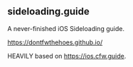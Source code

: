 ## sideloading.guide
A never-finished iOS Sideloading guide.

https://dontfwthehoes.github.io/

HEAVILY based on https://ios.cfw.guide.
